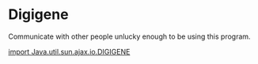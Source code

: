# Digigene 



Communicate with other people unlucky enough to be using this program. 



[import Java.util.sun.ajax.io.DIGIGENE](digigene.com)

